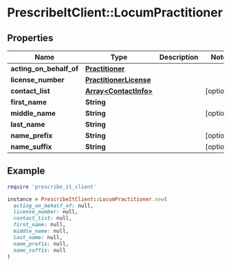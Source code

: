 # PrescribeItClient::LocumPractitioner

## Properties

| Name | Type | Description | Notes |
| ---- | ---- | ----------- | ----- |
| **acting_on_behalf_of** | [**Practitioner**](Practitioner.md) |  |  |
| **license_number** | [**PractitionerLicense**](PractitionerLicense.md) |  |  |
| **contact_list** | [**Array&lt;ContactInfo&gt;**](ContactInfo.md) |  | [optional] |
| **first_name** | **String** |  |  |
| **middle_name** | **String** |  | [optional] |
| **last_name** | **String** |  |  |
| **name_prefix** | **String** |  | [optional] |
| **name_suffix** | **String** |  | [optional] |

## Example

```ruby
require 'prescribe_it_client'

instance = PrescribeItClient::LocumPractitioner.new(
  acting_on_behalf_of: null,
  license_number: null,
  contact_list: null,
  first_name: null,
  middle_name: null,
  last_name: null,
  name_prefix: null,
  name_suffix: null
)
```

